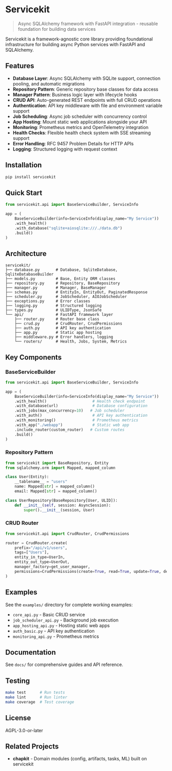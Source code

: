 # Servicekit

> Async SQLAlchemy framework with FastAPI integration - reusable foundation for building data services

Servicekit is a framework-agnostic core library providing foundational infrastructure for building async Python services with FastAPI and SQLAlchemy.

## Features

- **Database Layer**: Async SQLAlchemy with SQLite support, connection pooling, and automatic migrations
- **Repository Pattern**: Generic repository base classes for data access
- **Manager Pattern**: Business logic layer with lifecycle hooks
- **CRUD API**: Auto-generated REST endpoints with full CRUD operations
- **Authentication**: API key middleware with file and environment variable support
- **Job Scheduling**: Async job scheduler with concurrency control
- **App Hosting**: Mount static web applications alongside your API
- **Monitoring**: Prometheus metrics and OpenTelemetry integration
- **Health Checks**: Flexible health check system with SSE streaming support
- **Error Handling**: RFC 9457 Problem Details for HTTP APIs
- **Logging**: Structured logging with request context

## Installation

```bash
pip install servicekit
```

## Quick Start

```python
from servicekit.api import BaseServiceBuilder, ServiceInfo

app = (
    BaseServiceBuilder(info=ServiceInfo(display_name="My Service"))
    .with_health()
    .with_database("sqlite+aiosqlite:///./data.db")
    .build()
)
```

## Architecture

```
servicekit/
├── database.py       # Database, SqliteDatabase, SqliteDatabaseBuilder
├── models.py         # Base, Entity ORM classes
├── repository.py     # Repository, BaseRepository
├── manager.py        # Manager, BaseManager
├── schemas.py        # EntityIn, EntityOut, PaginatedResponse
├── scheduler.py      # JobScheduler, AIOJobScheduler
├── exceptions.py     # Error classes
├── logging.py        # Structured logging
├── types.py          # ULIDType, JsonSafe
└── api/              # FastAPI framework layer
    ├── router.py     # Router base class
    ├── crud.py       # CrudRouter, CrudPermissions
    ├── auth.py       # API key authentication
    ├── app.py        # Static app hosting
    ├── middleware.py # Error handlers, logging
    └── routers/      # Health, Jobs, System, Metrics
```

## Key Components

### BaseServiceBuilder

```python
from servicekit.api import BaseServiceBuilder, ServiceInfo

app = (
    BaseServiceBuilder(info=ServiceInfo(display_name="My Service"))
    .with_health()                    # Health check endpoint
    .with_database(url)               # Database configuration
    .with_jobs(max_concurrency=10)   # Job scheduler
    .with_auth()                      # API key authentication
    .with_monitoring()                # Prometheus metrics
    .with_app("./webapp")             # Static web app
    .include_router(custom_router)   # Custom routes
    .build()
)
```

### Repository Pattern

```python
from servicekit import BaseRepository, Entity
from sqlalchemy.orm import Mapped, mapped_column

class User(Entity):
    __tablename__ = "users"
    name: Mapped[str] = mapped_column()
    email: Mapped[str] = mapped_column()

class UserRepository(BaseRepository[User, ULID]):
    def __init__(self, session: AsyncSession):
        super().__init__(session, User)
```

### CRUD Router

```python
from servicekit.api import CrudRouter, CrudPermissions

router = CrudRouter.create(
    prefix="/api/v1/users",
    tags=["Users"],
    entity_in_type=UserIn,
    entity_out_type=UserOut,
    manager_factory=get_user_manager,
    permissions=CrudPermissions(create=True, read=True, update=True, delete=False)
)
```

## Examples

See the `examples/` directory for complete working examples:

- `core_api.py` - Basic CRUD service
- `job_scheduler_api.py` - Background job execution
- `app_hosting_api.py` - Hosting static web apps
- `auth_basic.py` - API key authentication
- `monitoring_api.py` - Prometheus metrics

## Documentation

See `docs/` for comprehensive guides and API reference.

## Testing

```bash
make test      # Run tests
make lint      # Run linter
make coverage  # Test coverage
```

## License

AGPL-3.0-or-later

## Related Projects

- **chapkit** - Domain modules (config, artifacts, tasks, ML) built on servicekit
